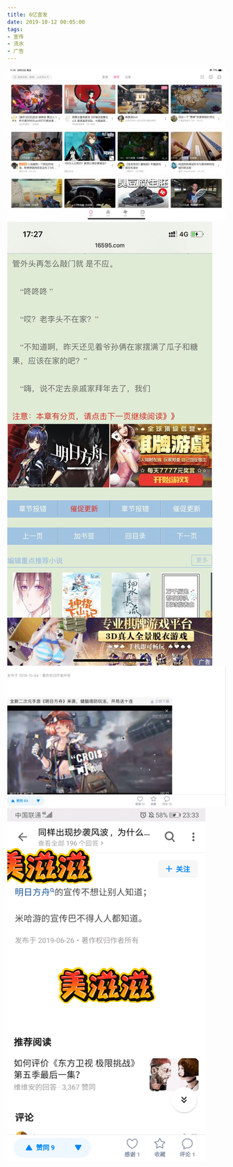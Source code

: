 ```yaml
---
title: 6亿宣发
date: 2019-10-12 00:05:00
tags:
- 宣传
- 流水
- 广告
---
```

![](2019-10-12-00-04/01.jpg)
![](2019-10-12-00-04/02.jpg)
![](2019-10-12-00-04/03.jpg)
![](2019-10-12-00-04/04.jpg)
